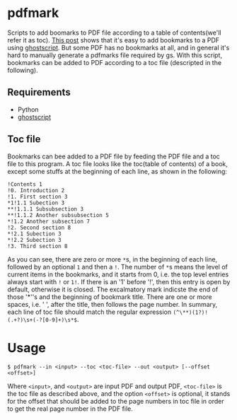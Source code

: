 # pdfmark
Scripts to add boomarks to PDF file according to a table of contents(we'll refer it as toc).
[This post][1] shows that it's easy to add bookmarks to a PDF using [ghostscript][2].
But some PDF has no bookmarks at all, and in general it's hard to manually generate a pdfmarks
file required by gs. With this script, bookmarks can be added to PDF according to a toc file
(descripted in the following).

## Requirements
* Python
* [ghostscript][2]

## Toc file
Bookmarks can bee added to a PDF file by feeding the PDF file and
a toc file to this program. A toc file looks like the toc(table of contents) of a book, except
some stuffs at the beginning of each line, as shown in the following:
```
!Contents 1
!0. Introduction 2
!1. First section 3
*1!1.1 Subection 3
**!1.1.1 Subsubsection 3
**!1.1.2 Another subsubsection 5
*!1.2 Another subsection 7
!2. Second section 8
*!2.1 Subection 3
*!2.2 Subection 3
!3. Third section 8
```
As you can see, there are zero or more `*`s, in the beginning of each line, followed
by an optional `1` and then a `!`. The number of `*`s
means the level of current items in the bookmarks, and it starts from 0, i.e. the
top level entries always start with `!` or `1!`.
If there is an '1' before '!', then this entry is open by default,
otherwise it is closed. The excalmatory mark indicste the end of those '\*''s and
the beginning of bookmark title. There are one or more spaces, i.e. ' ', after the title,
then follows the page number. In summary, each line of toc
file should match the regular expression `(^\**)(1?)!(.+?)\s+(-?[0-9]+)\s*$`.
# Usage
```
$ pdfmark --in <input> --toc <toc-file> --out <output> [--offset <offset>]
```
Where `<input>`, and `<output>` are input PDF and output PDF, `<toc-file>`
is the toc file as described above, and the option `<offset>` is optional, it
stands for the offset that should be added to the page numbers in toc file in order
to get the real page number in the PDF file.

[1]: http://blog.tremily.us/posts/PDF_bookmarks_with_Ghostscript/
[2]: http://ghostscript.com/
